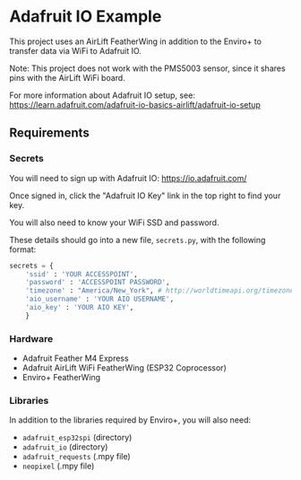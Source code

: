 # Adafruit IO Example

This project uses an AirLift FeatherWing in addition to the Enviro+ to transfer data via WiFi to Adafruit IO.

Note: This project does not work with the PMS5003 sensor, since it shares pins with the AirLift WiFi board.

For more information about Adafruit IO setup, see: https://learn.adafruit.com/adafruit-io-basics-airlift/adafruit-io-setup

## Requirements

### Secrets

You will need to sign up with Adafruit IO: https://io.adafruit.com/

Once signed in, click the "Adafruit IO Key" link in the top right to find your key.

You will also need to know your WiFi SSD and password.

These details should go into a new file, `secrets.py`, with the following format:

```python
secrets = {
    'ssid' : 'YOUR ACCESSPOINT',
    'password' : 'ACCESSPOINT PASSWORD',
    'timezone' : "America/New_York", # http://worldtimeapi.org/timezones
    'aio_username' : 'YOUR AIO USERNAME',
    'aio_key' : 'YOUR AIO KEY',
    }
```

### Hardware

* Adafruit Feather M4 Express
* Adafruit AirLift WiFi FeatherWing (ESP32 Coprocessor)
* Enviro+ FeatherWing

### Libraries

In addition to the libraries required by Enviro+, you will also need:

* `adafruit_esp32spi` (directory)
* `adafruit_io` (directory)
* `adafruit_requests` (.mpy file)
* `neopixel` (.mpy file)

